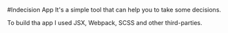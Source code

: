 #Indecision App
It's a simple tool that can help you to take some decisions. 

To build tha app I used JSX, Webpack, SCSS and other third-parties. 
